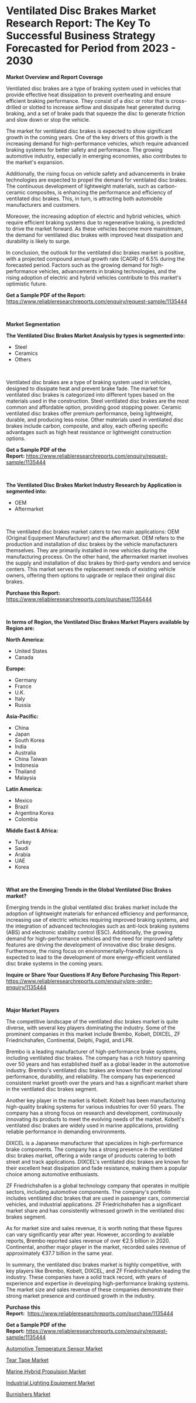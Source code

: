 <p><h1>Ventilated Disc Brakes Market Research Report: The Key To Successful Business Strategy Forecasted for Period from 2023 - 2030</h1></p><p><strong>Market Overview and Report Coverage</strong></p>
<p><p>Ventilated disc brakes are a type of braking system used in vehicles that provide effective heat dissipation to prevent overheating and ensure efficient braking performance. They consist of a disc or rotor that is cross-drilled or slotted to increase airflow and dissipate heat generated during braking, and a set of brake pads that squeeze the disc to generate friction and slow down or stop the vehicle.</p><p>The market for ventilated disc brakes is expected to show significant growth in the coming years. One of the key drivers of this growth is the increasing demand for high-performance vehicles, which require advanced braking systems for better safety and performance. The growing automotive industry, especially in emerging economies, also contributes to the market's expansion.</p><p>Additionally, the rising focus on vehicle safety and advancements in brake technologies are expected to propel the demand for ventilated disc brakes. The continuous development of lightweight materials, such as carbon-ceramic composites, is enhancing the performance and efficiency of ventilated disc brakes. This, in turn, is attracting both automobile manufacturers and customers.</p><p>Moreover, the increasing adoption of electric and hybrid vehicles, which require efficient braking systems due to regenerative braking, is predicted to drive the market forward. As these vehicles become more mainstream, the demand for ventilated disc brakes with improved heat dissipation and durability is likely to surge.</p><p>In conclusion, the outlook for the ventilated disc brakes market is positive, with a projected compound annual growth rate (CAGR) of 6.5% during the forecasted period. Factors such as the growing demand for high-performance vehicles, advancements in braking technologies, and the rising adoption of electric and hybrid vehicles contribute to this market's optimistic future.</p></p>
<p><strong>Get a Sample PDF of the Report:</strong> <a href="https://www.reliableresearchreports.com/enquiry/request-sample/1135444">https://www.reliableresearchreports.com/enquiry/request-sample/1135444</a></p>
<p>&nbsp;</p>
<p><strong>Market Segmentation</strong></p>
<p><strong>The Ventilated Disc Brakes Market Analysis by types is segmented into:</strong></p>
<p><ul><li>Steel</li><li>Ceramics</li><li>Others</li></ul></p>
<p>&nbsp;</p>
<p><p>Ventilated disc brakes are a type of braking system used in vehicles, designed to dissipate heat and prevent brake fade. The market for ventilated disc brakes is categorized into different types based on the materials used in the construction. Steel ventilated disc brakes are the most common and affordable option, providing good stopping power. Ceramic ventilated disc brakes offer premium performance, being lightweight, durable, and producing less noise. Other materials used in ventilated disc brakes include carbon, composite, and alloy, each offering specific advantages such as high heat resistance or lightweight construction options.</p></p>
<p><strong>Get a Sample PDF of the Report:</strong>&nbsp;<a href="https://www.reliableresearchreports.com/enquiry/request-sample/1135444">https://www.reliableresearchreports.com/enquiry/request-sample/1135444</a></p>
<p>&nbsp;</p>
<p><strong>The Ventilated Disc Brakes Market Industry Research by Application is segmented into:</strong></p>
<p><ul><li>OEM</li><li>Aftermarket</li></ul></p>
<p>&nbsp;</p>
<p><p>The ventilated disc brakes market caters to two main applications: OEM (Original Equipment Manufacturer) and the aftermarket. OEM refers to the production and installation of disc brakes by the vehicle manufacturers themselves. They are primarily installed in new vehicles during the manufacturing process. On the other hand, the aftermarket market involves the supply and installation of disc brakes by third-party vendors and service centers. This market serves the replacement needs of existing vehicle owners, offering them options to upgrade or replace their original disc brakes.</p></p>
<p><strong>Purchase this Report:</strong>&nbsp; <a href="https://www.reliableresearchreports.com/purchase/1135444">https://www.reliableresearchreports.com/purchase/1135444</a></p>
<p>&nbsp;</p>
<p><strong>In terms of Region, the Ventilated Disc Brakes Market Players available by Region are:</strong></p>
<p>
    <p> <strong> North America: </strong>
        <ul>
            <li>United States</li>
            <li>Canada</li>
        </ul>
        </p> 
    <p> <strong> Europe: </strong>
        <ul>
            <li>Germany</li>
            <li>France</li>
            <li>U.K.</li>
            <li>Italy</li>
            <li>Russia</li>
        </ul>
        </p> 
    <p> <strong> Asia-Pacific: </strong>
        <ul>
            <li>China</li>
            <li>Japan</li>
            <li>South Korea</li>
            <li>India</li>
            <li>Australia</li>
            <li>China Taiwan</li>
            <li>Indonesia</li>
            <li>Thailand</li>
            <li>Malaysia</li>
        </ul>
        </p> 
    <p> <strong> Latin America: </strong>
        <ul>
            <li>Mexico</li>
            <li>Brazil</li>
            <li>Argentina Korea</li>
            <li>Colombia</li>
        </ul>
        </p> 
    <p> <strong> Middle East & Africa: </strong>
        <ul>
            <li>Turkey</li>
            <li>Saudi</li>
            <li>Arabia</li>
            <li>UAE</li>
            <li>Korea</li>
        </ul>
    </p>
    </p>
<p>&nbsp;</p>
<p><strong>What are the Emerging Trends in the Global Ventilated Disc Brakes market?</strong></p>
<p><p>Emerging trends in the global ventilated disc brakes market include the adoption of lightweight materials for enhanced efficiency and performance, increasing use of electric vehicles requiring improved braking systems, and the integration of advanced technologies such as anti-lock braking systems (ABS) and electronic stability control (ESC). Additionally, the growing demand for high-performance vehicles and the need for improved safety features are driving the development of innovative disc brake designs. Furthermore, the rising focus on environmentally-friendly solutions is expected to lead to the development of more energy-efficient ventilated disc brake systems in the coming years.</p></p>
<p><strong>Inquire or Share Your Questions If Any Before Purchasing This Report</strong>- <a href="https://www.reliableresearchreports.com/enquiry/pre-order-enquiry/1135444">https://www.reliableresearchreports.com/enquiry/pre-order-enquiry/1135444</a></p>
<p>&nbsp;</p>
<p><strong>Major Market Players</strong></p>
<p><p>The competitive landscape of the ventilated disc brakes market is quite diverse, with several key players dominating the industry. Some of the prominent companies in this market include Brembo, Kobelt, DIXCEL, ZF Friedrichshafen, Continental, Delphi, Pagid, and LPR.</p><p>Brembo is a leading manufacturer of high-performance brake systems, including ventilated disc brakes. The company has a rich history spanning over 50 years and has established itself as a global leader in the automotive industry. Brembo's ventilated disc brakes are known for their exceptional performance, durability, and reliability. The company has experienced consistent market growth over the years and has a significant market share in the ventilated disc brakes segment.</p><p>Another key player in the market is Kobelt. Kobelt has been manufacturing high-quality braking systems for various industries for over 50 years. The company has a strong focus on research and development, continuously innovating its products to meet the evolving needs of the market. Kobelt's ventilated disc brakes are widely used in marine applications, providing reliable performance in demanding environments.</p><p>DIXCEL is a Japanese manufacturer that specializes in high-performance brake components. The company has a strong presence in the ventilated disc brakes market, offering a wide range of products catering to both street and track applications. DIXCEL's ventilated disc brakes are known for their excellent heat dissipation and fade resistance, making them a popular choice among automotive enthusiasts.</p><p>ZF Friedrichshafen is a global technology company that operates in multiple sectors, including automotive components. The company's portfolio includes ventilated disc brakes that are used in passenger cars, commercial vehicles, and industrial applications. ZF Friedrichshafen has a significant market share and has consistently witnessed growth in the ventilated disc brakes segment.</p><p>As for market size and sales revenue, it is worth noting that these figures can vary significantly year after year. However, according to available reports, Brembo reported sales revenue of over €2.5 billion in 2020. Continental, another major player in the market, recorded sales revenue of approximately €37.7 billion in the same year.</p><p>In summary, the ventilated disc brakes market is highly competitive, with key players like Brembo, Kobelt, DIXCEL, and ZF Friedrichshafen leading the industry. These companies have a solid track record, with years of experience and expertise in developing high-performance braking systems. The market size and sales revenue of these companies demonstrate their strong market presence and continued growth in the industry.</p></p>
<p><strong>Purchase this Report:</strong>&nbsp;&nbsp;<a href="https://www.reliableresearchreports.com/purchase/1135444">https://www.reliableresearchreports.com/purchase/1135444</a></p>
<p></p>
<p><strong>Get a Sample PDF of the Report:</strong>&nbsp;<a href="https://www.reliableresearchreports.com/enquiry/request-sample/1135444">https://www.reliableresearchreports.com/enquiry/request-sample/1135444</a></p>
<p><p><a href="https://github.com/jonneygiverf/Market-Research-Report-List-1/blob/main/automotive-temperature-sensor-market.md">Automotive Temperature Sensor Market</a></p><p><a href="https://medium.com/@marcoshoppe2023/tear-tape-market-research-report-its-history-and-forecast-2023-to-2030-b57fc99cc2d3">Tear Tape Market</a></p><p><a href="https://github.com/dziulagalemab/Market-Research-Report-List-1/blob/main/marine-hybrid-propulsion-market.md">Marine Hybrid Propulsion Market</a></p><p><a href="https://www.linkedin.com/pulse/industrial-lighting-equipment-market-share-amp-new-trends-yhgme/">Industrial Lighting Equipment Market</a></p><p><a href="https://medium.com/@vallieemard78/burnishers-market-analysis-its-cagr-market-segmentation-and-global-industry-overview-d5093fcba064">Burnishers Market</a></p></p>